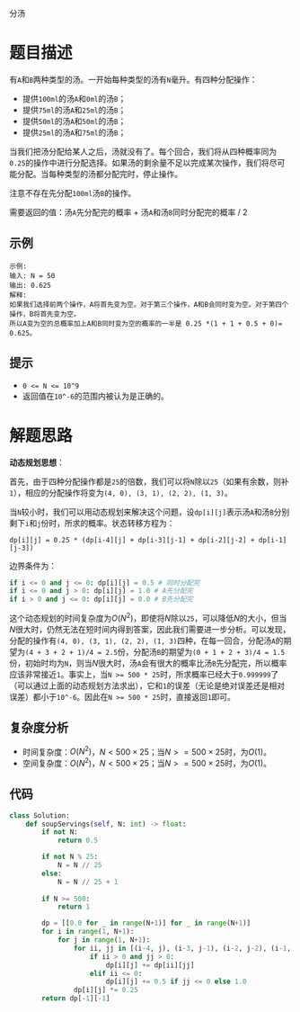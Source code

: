 分汤

# 题目描述

有`A`和`B`两种类型的汤。一开始每种类型的汤有`N`毫升。有四种分配操作：

- 提供`100ml`的汤`A`和`0ml`的汤`B`；
- 提供`75ml`的汤`A`和`25ml`的汤`B`；
- 提供`50ml`的汤`A`和`50ml`的汤`B`；
- 提供`25ml`的汤`A`和`75ml`的汤`B`；

当我们把汤分配给某人之后，汤就没有了。每个回合，我们将从四种概率同为`0.25`的操作中进行分配选择。如果汤的剩余量不足以完成某次操作，我们将尽可能分配。当每种类型的汤都分配完时，停止操作。

注意不存在先分配`100ml`汤`B`的操作。

需要返回的值：汤`A`先分配完的概率 + 汤`A`和汤`B`同时分配完的概率 / 2

## 示例

```
示例:
输入: N = 50
输出: 0.625
解释:
如果我们选择前两个操作，A将首先变为空。对于第三个操作，A和B会同时变为空。对于第四个操作，B将首先变为空。
所以A变为空的总概率加上A和B同时变为空的概率的一半是 0.25 *(1 + 1 + 0.5 + 0)= 0.625。
```

## 提示

- `0 <= N <= 10^9`
- 返回值在`10^-6`的范围内被认为是正确的。

# 解题思路

**动态规划思想**：

首先，由于四种分配操作都是`25`的倍数，我们可以将`N`除以`25`（如果有余数，则补`1`），相应的分配操作将变为`(4, 0), (3, 1), (2, 2), (1, 3)`。

当`N`较小时，我们可以用动态规划来解决这个问题，设`dp[i][j]`表示汤`A`和汤`B`分别剩下`i`和`j`份时，所求的概率。状态转移方程为：

`dp[i][j] = 0.25 * (dp[i-4][j] + dp[i-3][j-1] + dp[i-2][j-2] + dp[i-1][j-3])`

边界条件为：

```python
if i <= 0 and j <= 0: dp[i][j] = 0.5 # 同时分配完
if i <= 0 and j > 0: dp[i][j] = 1.0 # A先分配完
if i > 0 and j <= 0: dp[i][j] = 0.0 # B先分配完
```

这个动态规划的时间复杂度为$O(N^2)$，即使将$N$除以`25`，可以降低$N$的大小，但当$N$很大时，仍然无法在短时间内得到答案，因此我们需要进一步分析。可以发现，分配的操作有`(4, 0), (3, 1), (2, 2), (1, 3)`四种，在每一回合，分配汤`A`的期望为`(4 + 3 + 2 + 1)/4 = 2.5`份，分配汤`B`的期望为`(0 + 1 + 2 + 3)/4 = 1.5`份，初始时均为`N`，则当$N$很大时，汤`A`会有很大的概率比汤`B`先分配完，所以概率应该非常接近`1`。事实上，当`N >= 500 * 25`时，所求概率已经大于`0.999999`了（可以通过上面的动态规划方法求出），它和`1`的误差（无论是绝对误差还是相对误差）都小于`10^-6`。因此在`N >= 500 * 25`时，直接返回`1`即可。

## 复杂度分析

- 时间复杂度：$O(N^2)$，$N < 500\times 25$；当$N >= 500\times 25$时，为$O(1)$。
- 空间复杂度：$O(N^2)$，$N < 500\times 25$；当$N >= 500\times 25$时，为$O(1)$。

## 代码

```python
class Solution:
    def soupServings(self, N: int) -> float:
        if not N:
            return 0.5

        if not N % 25:
            N = N // 25
        else:
            N = N // 25 + 1
        
        if N >= 500:
            return 1

        dp = [[0.0 for _ in range(N+1)] for _ in range(N+1)]
        for i in range(1, N+1):
            for j in range(1, N+1):
                for ii, jj in [(i-4, j), (i-3, j-1), (i-2, j-2), (i-1, j-3)]:
                    if ii > 0 and jj > 0:
                        dp[i][j] += dp[ii][jj]
                    elif ii <= 0:
                        dp[i][j] += 0.5 if jj <= 0 else 1.0
                dp[i][j] *= 0.25
        return dp[-1][-1]
```

